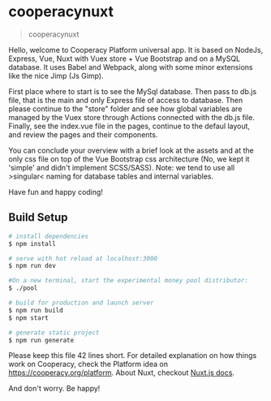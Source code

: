 # cooperacynuxt

> cooperacynuxt

Hello, welcome to Cooperacy Platform universal app. 
It is based on NodeJs, Express, Vue, Nuxt with Vuex store + Vue Bootstrap and on a MySQL database.
It uses Babel and Webpack, along with some minor extensions like the nice Jimp (Js Gimp).

First place where to start is to see the MySql database. Then pass to db.js file, that is the main and only Express file of access to database.
Then please continue to the "store" folder and see how global variables are managed by the Vuex store through Actions connected with the db.js file.
Finally, see the index.vue file in the pages, continue to the defaul layout, and review the pages and their components.

You can conclude your overview with a brief look at the assets and at the only css file on top of the Vue Bootstrap css architecture (No, we kept it 'simple' and didn't implement SCSS/SASS).
Note: we tend to use all >singular< naming for database tables and internal variables.

Have fun and happy coding!


## Build Setup

``` bash
# install dependencies
$ npm install

# serve with hot reload at localhost:3000
$ npm run dev

#On a new terminal, start the experimental money pool distributor:
$ ./pool

# build for production and launch server
$ npm run build
$ npm start

# generate static project
$ npm run generate
```

Please keep this file 42 lines short. For detailed explanation on how things work on Cooperacy, check the Platform idea on https://cooperacy.org/platform.
About Nuxt, checkout [Nuxt.js docs](https://nuxtjs.org).

And don't worry. Be happy!